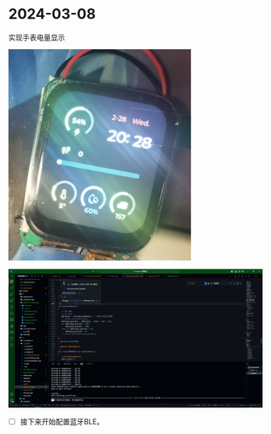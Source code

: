 # 2024-03-08

实现手表电量显示

![1709897720990](image/2024-03-08/1709897720990.png)

![1709897749508](image/2024-03-08/1709897749508.png)

* [ ] 接下来开始配置蓝牙BLE。

